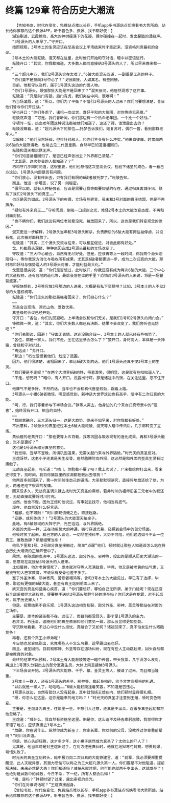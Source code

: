 # 终篇 129章 符合历史大潮流
        【告知书友，时代在变化，免费站点难以长存，手机app多书源站点切换看书大势所趋，站长给你推荐的这个换源APP，听书音色多、换源、找书都好使！】
       湖泊剔透，云霞缭绕，高大的神树摇落下的花瓣，偶尔碰撞在一起时，发出朦胧的诵经声。
       “3号源头的人来早了。”守开口。
       按照规矩，3号本土的生灵应该在至高会议上半场结束时才能赶来，没资格列席最初的会议。
       2号本土的大能耘陵、混天都在这里，此时他们开始和守对话，暗中以密语进行。
       耘陵开口：“其实，你我都知道，大多数人都同意接纳3号源头的人了，所以早来晚来都一样。”
       “三个超凡中心，我们2号源头实在太难了。”6破大能混天叹道，一副很是无奈的样子。
       “你们莫不是投向3号中心了？”戈很直接，人如其名，有些刚硬。
       目前，他和守以及朽，属于1号源头这边的门面人物。
       “你们1号源头，最强那批大能是不是回来了？”混天反问，他居然洞悉了这件事。
       耘陵道：“真是前门有狼，后门有虎，我们夹在中间，很难啊！”
       朽当场皱眉，道：“所以，你们为了平衡？不惜引3号源头的人过来？你们可要想清楚，昔日他们曾与你们开过战。”
       守也开口：“你们多虑了，诸祖一向出世，喜好平和的大氛围，对你等绝无恶意。”
       耘陵沉声道：“可是，我们曾听闻，你们那边有一个热血老年团，一个比一个好战。”
       守顿时一怔，热血老年团这种说法都被他们知道了，这还了得，谁泄露出去的？
       耘陵没瞒着，道：“超凡源头下的那位……托梦告诉我们，她复苏时，偶尔一瞥，看到那群老年人。”
       戈解释：“他们虽然好战，但只针对敌人，和你们不会有什么冲突。”他来自彼岸，时常向两次6破的大能殒请教，也常去见二代兽皇鹏，自然早已知道诸祖回归。
       耘陵和混天都沉默无声。
       “你们知道诸祖回归了，是否已经声张出去？外界都已清楚。”
       “尤其是，这次参会的人都知道了？”
       朽和守几乎同时问道，这很重要，他们也想借这次至高会议，检验下诸圣的成色，看一看己方这边，1号源头内部是否有问题。
       “你们放心，没有传出去，只有我们有限的6破者被托梦了。”耘陵告知。
       而且，他进一步坦言，说了另一则秘密。
       “很早以前，就有人神秘强者，应该是需要让我等都要仰望的存在，通过归真古城传讯，联系了我们2号源头下的真王……”
       也正是因为如此，2号源头下的布偶，立场有些转变，虽未和3号对面的真王结盟，但是不再排斥。
       “疑似有外来真王……”守听闻后，倒吸一口规则之光，难怪2号本土的大能改变态度，不再和对面对抗。
       “也不瞒你们，我们这边有两位老前辈没死，被放回来了，所以，这也是我们转变观念的原因。”
       混天更进一步解释，2号源头当年和3号源头厮杀，负责断后的6破大能有两位被俘虏，并没有死，此次被对面释放了。
       耘陵道：“其实，三个源头交流与往来，可以相互促进，对彼此都有好处。”
       戈、朽都眉头深锁，种种原因造成2号源头最初的立场改变了。
       守叹道：“三大中心融合，自然有无尽好处，但是，应该再等上一段时间，你我两个源头刚刚归一，等你我双方消化与吸收所有成果，尤其是6破者都更进一步，成为二次归真的大能，那时再和好战与强势逼人的3号源头对接，才能利益最大化。”
       戈更是很尖锐，道：“你们是否想过，此时放开，你我还没有成为两次6破的大能，三个中心的大道权柄，还有各地的造化等，最后会落在谁的手里？恐怕对3号源头的人来说，将是一场饕餮盛宴。”
       守很快想到，2号答应放3号那边的人进来，大概是有私下交易吧？比如，3号本土的人不动2号的大道权柄等。
       耘陵道：“你们走失的那批最强者回来了，你们担心什么？”
       ……
       至高会议现场，湖光山色，景致优美。
       真圣级的会议已经开始。
       守开口：“各位，你们先回避吧，上半场会议和你们无关，是我们1号和2号源头的闭门会。”
       铮微微一笑，道：“其实，你们大多数人都已有决断，结果不会改变了，我们旁听也无妨吧？”
       “你们去那边，回避！”守面无表情，这还没融合归一，3号本土的人就已经有些强势了。
       “各位，都是一家人，我们不走，坐在这里参会怎么了？”猿开口，身材高大，本体是一头神猿，曾经和守对抗过。
       “离远点！”戈开口。
       “那边！”朽也没惯着他们，划定了范围。
       因为，他们很清楚，诸祖回来了，单比6破大能的话，他们1号源头还真不憷3号本土的生灵。
       “我们要是不走呢？”在两个大境界6破的铮，带着澹笑，很明显，这是就有些咄咄逼人了。
       “不走，想死吗？”暗中，有人开口，没露出行踪，那是诸祖中的殒，在关注这里，忍不住开口。
       他脾气不是多好，不然的话，当年也不会和初代兽皇较劲，跟着上路。
       3号源头一小撮6破者微惊，明显感觉到，新神话大世界这边也有高手，暗中有二次归真的大能。
       “呵，行，我们等着参与下半场会议。”铮等人离去，他身边的几个来自归真奇景中的“遗害”，始终没有开口，相当的自恃。
       ……
       “我同意融合，三大源头归一，这是大趋势，晚来不如早来，对你我都有好处。”
       不出意料，2号源头的真圣经过本土6破大能耘陵、混天等人暗中传讯后，几乎都转变了立场。
       黄仙窟的老黄开口：“那也要等上五百载，我等巩固与吸收现有的造化成果，再和3号源头融合，岂不是更好？”
       这也是1号源头部分真圣的意见。
       “我觉得，宜早不宜晚，所谓巩固道果，无需关起门来与外界隔绝。”时光天的真圣反对。
       王煊讶然，这老小子还真是天生反骨，居然胳膊肘向外拐，这必然是和外面的至高生灵有过接触了。
       无劫真圣起身，呵斥道：“时川，你脸都不要了吧？我上次说了，尸米都给你打出来，看来还得变下，找时间，我将你脑袋里的浆湖都摇散出去喂狗！”
       他两百多前回来了，第一时间前往自己的道场。大圣勒默很讲究，直接将地盘还给了他，为此，两者还结下很深的友情。
       回来没多久，无劫真圣调头就去找时光天真圣的麻烦，若非时川的祖师旧圣三元老中的权还在，无劫直接就要将时川打死。
       当然，他也不憷，因为王煊和他说过，有事就去找守，他相当有底气。
       现在，他自然没什么好言语。
       “粗鄙，俗不可耐！”时川面现愤慨之色，直接起身。
       “安静，成何体统？！”2号源头的大能混天拍桌子。
       此地，有6破领域的大阵守护，光芒滔滔，与外界隔绝。
       外面的大能——铮，正在动用莫大的神通，强行穿透光幕，窥探到会场中的部分场面。
       他顿时笑了起来，和己方的人谈论，一切尽在预料中，大势不可阻，他们这边如今不止一位真王，谁敢放肆？那是螳臂当车！
       他私下里和1号、2号部分真圣接触过，简单“点醒”他们，顿时就让那些人知道该怎么站在符合历史大潮流的正确阵营中了。
       果然，在随后的表决中，1号源头这边，部分外圣、邪神等，投出的是顺从历史大潮流的一票，愿意现在就接纳3号源头的人进来。
       比如蜃狮，他对老黄恨死了，原本就对守等人充满敌意，毕竟，他又是被老黄的仙气熏，又是被守的大巴掌教育，不说早有反骨也差不多了。
       至于外圣沐寒、邪神寄风、苦修者翊鸿等，曾和3号本土的大能见过，早已有了选择，毕竟，那边有更强的6破大能，甚至有真王站到明面上来了。
       妖天宫的真圣何盛痛心疾首，道：“你们要想好，哪怕自己无所谓，弟子门徒呢？现在还没有全部采摘完大道权柄，便要拱手送给3号源头那群年轻的准圣吗？你们这是在犯罪，对不起后代，属于历史罪人！”
       但是，投票结果不容乐观，1号源头这边相当割裂，部分外圣、邪神、恶灵等都站在对面的立场中。
       主要是，原本的诸圣都不在，远征了，而目前都没冒头，那才是1号源头的主力。
       若非戈、朽压着，追随他们的真圣依旧和他们意见一致，那么会显得更加割裂。
       守沉默地看着，不过心中没什么担忧，真融合了又如何？诸祖回来了，真不怕发生什么残酷竞争！
       再者，还有个真王小师弟呢！
       今日他也总算甄别出，究竟哪些人不怎么可靠，趁早踢出去也好。
       而且，诸圣回归，目前和邪神、外圣等存在道场纠纷，现在有些人主动跳起来，回头自然都是被教育的对象。
       最终的结果不出预料，2号本土有大能耘陵等逐一暗中传音，带头投票，几乎没怎么反对。再加上1号源头分裂出去的部分至高生灵，大体上同意接纳3号源头。
       下半场会议开始，3号源头的大能铮、千手、猿、金灵王等人，被请了过来，而且相当隆重。
       2号本土一群人，还有1号源头的外圣、邪神等，都起身相迎，给予非常高规格的礼遇。
       “以后就是一家人了，哈哈哈……”6破大能耘陵挂着笑容，不知道是否违心。
       1号源头这边，自然有部分人没有起身，其中就包括王煊在内，他们顿时显得很扎眼。
       “嗯，你怎么在这里，这你是能来的地方吗？！”时光天的真圣才注意到王煊，顿时变色微变。
       主要是，王煊身为真王，往那里一坐，不想引人注意，还真是不出众，连很多真圣起初都将他忽略了。
       王煊道：“喊什么，我自然有资格坐这里。倒是你，这么迫不及待去卑躬屈膝，我觉得你才来错了地方，应该直接去3号本土。”
       “放肆，你在说什么，纵然你成为新圣了，你家长辈，你以前的父母，没教养过你尊重前辈吗？”时川冷声道。
       但是，他心头却狂跳，这才多少年，这小崽子居然成为真圣了？太他么的吓人了！
       尤其是，他当年可是对王煊出过手，在对方还是真仙时，他就在地狱弯弓射箭，想要射爆，可惜失败了。
       时光天的真圣立刻转头，暗中极力向二次归真的大能铮建言，道：“前辈，我必须要郑重提醒您，此人天赋异禀，其潜力恐怕可以称之为三大超凡源头第一人。你们要是不对他阻道，提前解决掉，未来必然是大患！你们知道吗？减掉永寂时期，他可能也就两千岁出头，这就成圣了！他绝对是异数中的异数，今日不杀，下一纪，所有人都会后悔！”
       “哦，是吗？”铮顿时望了过来，露出审视的目光。
       “你们在对谁说话呢？”王煊直接起身。
       【告知书友，时代在变化，免费站点难以长存，手机app多书源站点切换看书大势所趋，站长给你推荐的这个换源APP，听书音色多、换源、找书都好使！】